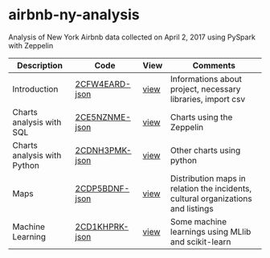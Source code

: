 # airbnb-ny-analysis
Analysis of New York Airbnb data collected on April 2, 2017 using PySpark with Zeppelin

| Description	| Code	| View	| Comments |
| ------------| ----- | -----	| -------- |
| Introduction | [2CFW4EARD-json](https://goo.gl/rptDF5) | [view](https://goo.gl/UWmnhF)  | Informations about project, necessary libraries, import csv  |
| Charts analysis with SQL | [2CE5NZNME-json](https://goo.gl/i8Zdxd)| [view](https://goo.gl/LvdyNI) | Charts using the Zeppelin|
| Charts analysis with Python | [2CDNH3PMK-json](https://goo.gl/qCziYC) | [view](https://goo.gl/DJLv9j) | Other charts using python |
| Maps | [2CDP5BDNF-json](https://goo.gl/1v7OKo)| [view](https://goo.gl/UCWDhb) | Distribution maps in relation the incidents, cultural organizations and listings|
| Machine Learning | [2CD1KHPRK-json](https://goo.gl/IuP17x)| [view](https://goo.gl/6akHFx) | Some machine learnings using MLlib and scikit-learn | 
